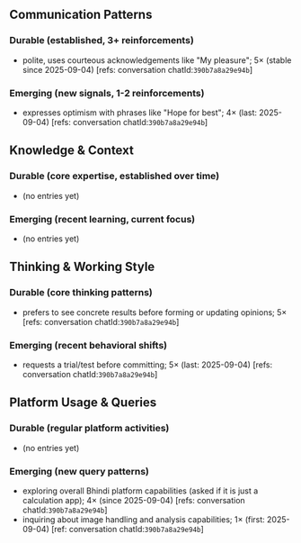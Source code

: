 ## Communication Patterns
### Durable (established, 3+ reinforcements)
- polite, uses courteous acknowledgements like "My pleasure"; 5× (stable since 2025-09-04) [refs: conversation chatId:`390b7a8a29e94b`]

### Emerging (new signals, 1-2 reinforcements)
- expresses optimism with phrases like "Hope for best"; 4× (last: 2025-09-04) [refs: conversation chatId:`390b7a8a29e94b`]

## Knowledge & Context
### Durable (core expertise, established over time)
- (no entries yet)

### Emerging (recent learning, current focus)
- (no entries yet)

## Thinking & Working Style
### Durable (core thinking patterns)
- prefers to see concrete results before forming or updating opinions; 5× [refs: conversation chatId:`390b7a8a29e94b`]

### Emerging (recent behavioral shifts)
- requests a trial/test before committing; 5× (last: 2025-09-04) [refs: conversation chatId:`390b7a8a29e94b`]

## Platform Usage & Queries
### Durable (regular platform activities)
- (no entries yet)

### Emerging (new query patterns)
- exploring overall Bhindi platform capabilities (asked if it is just a calculation app); 4× (since 2025-09-04) [refs: conversation chatId:`390b7a8a29e94b`]
- inquiring about image handling and analysis capabilities; 1× (first: 2025-09-04) [ref: conversation chatId:`390b7a8a29e94b`]